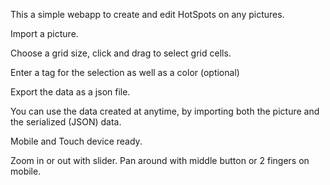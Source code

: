 This a simple webapp to create and edit HotSpots on any pictures.

Import a picture.

Choose a grid size, click and drag to select grid cells.

Enter a tag for the selection as well as a color (optional)

Export the data as a json file.

You can use the data created at anytime, by importing both the picture and the serialized (JSON) data.

Mobile and Touch device ready.

Zoom in or out with slider.
Pan around with middle button or 2 fingers on mobile.